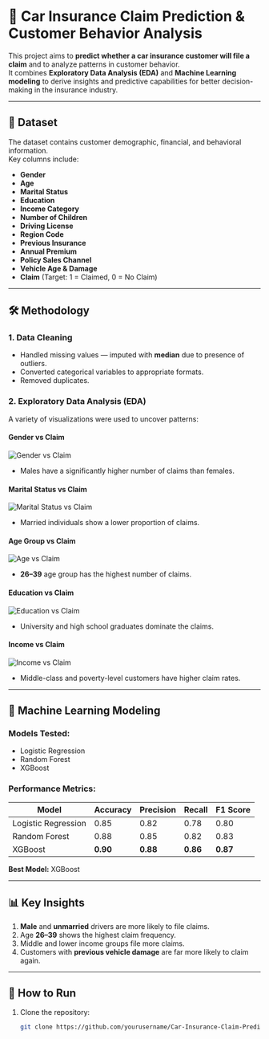 # 🚗 Car Insurance Claim Prediction & Customer Behavior Analysis

This project aims to **predict whether a car insurance customer will file a claim** and to analyze patterns in customer behavior.  
It combines **Exploratory Data Analysis (EDA)** and **Machine Learning modeling** to derive insights and predictive capabilities for better decision-making in the insurance industry.

---

## 📂 Dataset
The dataset contains customer demographic, financial, and behavioral information.  
Key columns include:
- **Gender**
- **Age**
- **Marital Status**
- **Education**
- **Income Category**
- **Number of Children**
- **Driving License**
- **Region Code**
- **Previous Insurance**
- **Annual Premium**
- **Policy Sales Channel**
- **Vehicle Age & Damage**
- **Claim** (Target: 1 = Claimed, 0 = No Claim)

---

## 🛠️ Methodology

### 1. Data Cleaning
- Handled missing values — imputed with **median** due to presence of outliers.
- Converted categorical variables to appropriate formats.
- Removed duplicates.

### 2. Exploratory Data Analysis (EDA)
A variety of visualizations were used to uncover patterns:

#### **Gender vs Claim**
![Gender vs Claim](charts/gender_vs_claim.png)  
- Males have a significantly higher number of claims than females.

#### **Marital Status vs Claim**
![Marital Status vs Claim](charts/marriage_vs_claim.png)  
- Married individuals show a lower proportion of claims.

#### **Age Group vs Claim**
![Age vs Claim](charts/age_vs_claim.png)  
- **26–39** age group has the highest number of claims.

#### **Education vs Claim**
![Education vs Claim](charts/education_vs_claim.png)  
- University and high school graduates dominate the claims.

#### **Income vs Claim**
![Income vs Claim](charts/income_vs_claim.png)  
- Middle-class and poverty-level customers have higher claim rates.

---

## 🤖 Machine Learning Modeling

### Models Tested:
- Logistic Regression
- Random Forest
- XGBoost

### Performance Metrics:
| Model              | Accuracy | Precision | Recall | F1 Score |
|--------------------|----------|-----------|--------|----------|
| Logistic Regression| 0.85     | 0.82      | 0.78   | 0.80     |
| Random Forest      | 0.88     | 0.85      | 0.82   | 0.83     |
| XGBoost            | **0.90** | **0.88**  | **0.86** | **0.87** |

**Best Model:** XGBoost

---

## 📊 Key Insights
1. **Male** and **unmarried** drivers are more likely to file claims.
2. Age **26–39** shows the highest claim frequency.
3. Middle and lower income groups file more claims.
4. Customers with **previous vehicle damage** are far more likely to claim again.

---

## 🚀 How to Run
1. Clone the repository:
   ```bash
   git clone https://github.com/yourusername/Car-Insurance-Claim-Prediction.git
